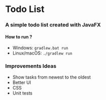 # Todo List

### A simple todo list created with JavaFX

#### How to run ?
* Windows: `gradlew.bat run`
* Linux/macOS: `./gradlew run`

### Improvements Ideas
* Show tasks from newest to the oldest
* Better UI
* CSS
* Unit tests
